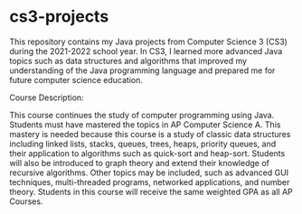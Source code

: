 # cs3-projects
This repository contains my Java projects from Computer Science 3 (CS3) during the 2021-2022 school year. In CS3, I learned more advanced Java topics such as data structures and algorithms that improved my understanding of the Java programming language and prepared me for future computer science education.



Course Description:

This course continues the study of computer programming using Java. Students must have mastered the topics in AP Computer Science A. This mastery is needed because this course is a study of classic data structures including linked lists, stacks, queues, trees, heaps, priority queues, and their application to algorithms such as quick-sort and heap-sort. Students will also be introduced to graph theory and extend their knowledge of recursive algorithms. Other topics may be included, such as advanced GUI techniques, multi-threaded programs, networked applications, and number theory. Students in this course will receive the same weighted GPA as all AP Courses.
